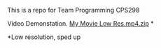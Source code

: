 This is a repo for Team Programming CPS298

Video Demonstation. 
[My Movie Low Res.mp4.zip](https://github.com/dehnerova/WCC-Team-Programming/files/10671287/My.Movie.Low.Res.mp4.zip) *

*Low resolution, sped up

